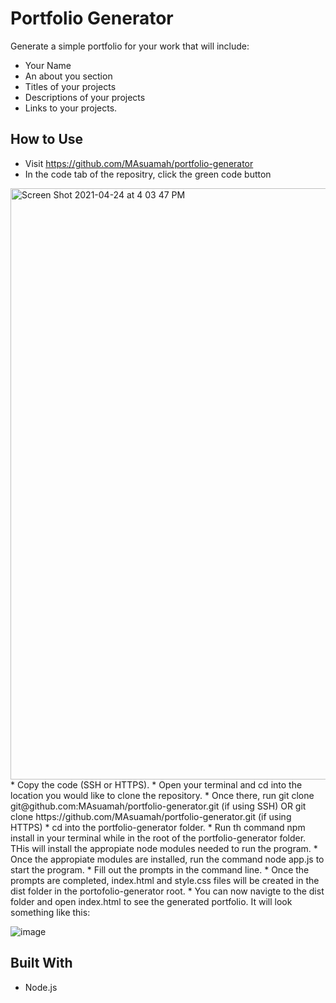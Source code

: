 # Portfolio Generator

Generate a simple portfolio for your work that will include: 
* Your Name 
* An about you section
* Titles of your projects 
* Descriptions of your projects 
* Links to your projects.

## How to Use

* Visit https://github.com/MAsuamah/portfolio-generator
* In the code tab of the repositry, click the green code button
<img width="946" alt="Screen Shot 2021-04-24 at 4 03 47 PM" src="https://user-images.githubusercontent.com/77217156/115971474-ab7ea780-a516-11eb-8d0a-1441ef3427c9.png">
* Copy the code (SSH or HTTPS).
* Open your terminal and cd into the location you would like to clone the repository. 
* Once there, run git clone git@github.com:MAsuamah/portfolio-generator.git (if using SSH) OR git clone https://github.com/MAsuamah/portfolio-generator.git (if using HTTPS)
* cd into the portfolio-generator folder.
* Run th command npm install in your terminal while in the root of the portfolio-generator folder. THis will install the appropiate node modules needed to run the program.
* Once the appropiate modules are installed, run the command node app.js to start the program.
* Fill out the prompts in the command line.
* Once the prompts are completed, index.html and style.css files will be created in the dist folder in the portofolio-generator root.
* You can now navigte to the dist folder and open index.html to see the generated portfolio. It will look something like this:


![image](https://user-images.githubusercontent.com/77217156/114327134-cc520080-9b05-11eb-9350-671d95acf937.png)

## Built With
* Node.js
